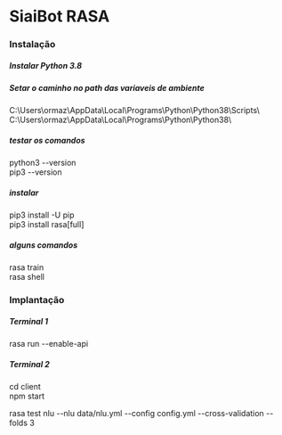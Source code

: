 
# SiaiBot RASA

### Instalação

##### Instalar Python 3.8
##### Setar o caminho no path das variaveis de ambiente
C:\Users\ormaz\AppData\Local\Programs\Python\Python38\Scripts\ <br>
C:\Users\ormaz\AppData\Local\Programs\Python\Python38\
##### testar os comandos
python3 --version <br>
pip3 --version
##### instalar
pip3 install -U pip <br>
pip3 install rasa[full]
##### alguns comandos
rasa train <br>
rasa shell

### Implantação

##### Terminal 1
rasa run --enable-api

##### Terminal 2
cd client <br>
npm start

rasa test nlu --nlu data/nlu.yml --config config.yml --cross-validation --folds 3 
